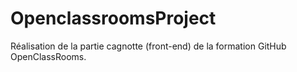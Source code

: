 # OpenclassroomsProject

Réalisation de la partie cagnotte (front-end) de la formation GitHub OpenClassRooms.
